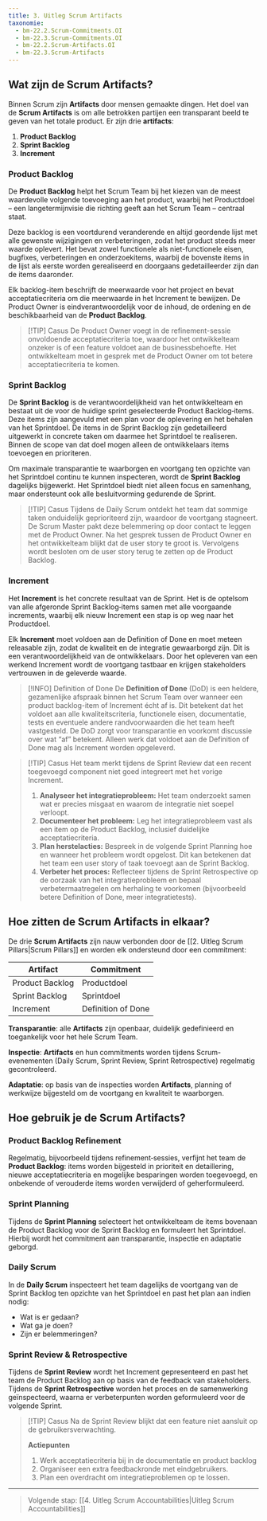 ```yaml
---
title: 3. Uitleg Scrum Artifacts
taxonomie:
  - bm-22.2.Scrum-Commitments.OI
  - bm-22.3.Scrum-Commitments.OI
  - bm-22.2.Scrum-Artifacts.OI
  - bm-22.3.Scrum-Artifacts
---
```


## Wat zijn de Scrum Artifacts?
Binnen Scrum zijn **Artifacts** door mensen gemaakte dingen. Het doel van de **Scrum Artifacts** is om alle betrokken partijen een transparant beeld te geven van het totale product. Er zijn drie **artifacts**:

1. **Product Backlog**
2. **Sprint Backlog**
3. **Increment**

### Product Backlog
De **Product Backlog** helpt het Scrum Team bij het kiezen van de meest waardevolle volgende toevoeging aan het product, waarbij het Productdoel – een langetermijnvisie die richting geeft aan het Scrum Team – centraal staat. 

Deze backlog is een voortdurend veranderende en altijd geordende lijst met alle gewenste wijzigingen en verbeteringen, zodat het product steeds meer waarde oplevert. Het bevat zowel functionele als niet-functionele eisen, bugfixes, verbeteringen en onderzoekitems, waarbij de bovenste items in de lijst als eerste worden gerealiseerd en doorgaans gedetailleerder zijn dan de items daaronder. 

Elk backlog-item beschrijft de meerwaarde voor het project en bevat acceptatiecriteria om die meerwaarde in het Increment te bewijzen. De Product Owner is eindverantwoordelijk voor de inhoud, de ordening en de beschikbaarheid van de **Product Backlog**.

> [!TIP] Casus
> De Product Owner voegt in de refinement-sessie onvoldoende acceptatiecriteria toe, waardoor het ontwikkelteam onzeker is of een feature voldoet aan de businessbehoefte. Het ontwikkelteam moet in gesprek met de Product Owner om tot betere acceptatiecriteria te komen.

### Sprint Backlog
De **Sprint Backlog** is de verantwoordelijkheid van het ontwikkelteam en bestaat uit de voor de huidige sprint geselecteerde Product Backlog‑items. Deze items zijn aangevuld met een plan voor de oplevering en het behalen van het Sprintdoel. De items in de Sprint Backlog zijn gedetailleerd uitgewerkt in concrete taken om daarmee het Sprintdoel te realiseren. Binnen de scope van dat doel mogen alleen de ontwikkelaars items toevoegen en prioriteren.

Om maximale transparantie te waarborgen en voortgang ten opzichte van het Sprintdoel continu te kunnen inspecteren, wordt de **Sprint Backlog** dagelijks bijgewerkt. Het Sprintdoel biedt niet alleen focus en samenhang, maar ondersteunt ook alle besluitvorming gedurende de Sprint.

> [!TIP] Casus
> Tijdens de Daily Scrum ontdekt het team dat sommige taken onduidelijk geprioriteerd zijn, waardoor de voortgang stagneert. De Scrum Master pakt deze belemmering op door contact te leggen met de Product Owner. Na het gesprek tussen de Product Owner en het ontwikkelteam blijkt dat de user story te groot is. Vervolgens wordt besloten om de user story terug te zetten op de Product Backlog.

### Increment
Het **Increment** is het concrete resultaat van de Sprint. Het is de optelsom van alle afgeronde Sprint Backlog‑items samen met alle voorgaande increments, waarbij elk nieuw Increment een stap is op weg naar het Productdoel. 

Elk **Increment** moet voldoen aan de Definition of Done en moet meteen releasable zijn, zodat de kwaliteit en de integratie gewaarborgd zijn. Dit is een verantwoordelijkheid van de ontwikkelaars. Door het opleveren van een werkend Increment wordt de voortgang tastbaar en krijgen stakeholders vertrouwen in de geleverde waarde.

> [!INFO] Definition of Done
> De **Definition of Done** (DoD) is een heldere, gezamenlijke afspraak binnen het Scrum Team over wanneer een product backlog-item of Increment écht af is. Dit betekent dat het voldoet aan alle kwaliteitscriteria, functionele eisen, documentatie, tests en eventuele andere randvoorwaarden die het team heeft vastgesteld. De DoD zorgt voor transparantie en voorkomt discussie over wat “af” betekent. Alleen werk dat voldoet aan de Definition of Done mag als Increment worden opgeleverd.

> [!TIP] Casus
> Het team merkt tijdens de Sprint Review dat een recent toegevoegd component niet goed integreert met het vorige Increment. 
> 1. **Analyseer het integratieprobleem:** Het team onderzoekt samen wat er precies misgaat en waarom de integratie niet soepel verloopt.
> 2. **Documenteer het probleem:** Leg het integratieprobleem vast als een item op de Product Backlog, inclusief duidelijke acceptatiecriteria.
> 3. **Plan herstelacties:** Bespreek in de volgende Sprint Planning hoe en wanneer het probleem wordt opgelost. Dit kan betekenen dat het team een user story of taak toevoegt aan de Sprint Backlog.
> 4. **Verbeter het proces:** Reflecteer tijdens de Sprint Retrospective op de oorzaak van het integratieprobleem en bepaal verbetermaatregelen om herhaling te voorkomen (bijvoorbeeld betere Definition of Done, meer integratietests).

## Hoe zitten de Scrum Artifacts in elkaar?
De drie **Scrum Artifacts** zijn nauw verbonden door de [[2. Uitleg Scrum Pillars|Scrum Pillars]] en worden elk ondersteund door een commitment:

| Artifact        | Commitment         |
| --------------- | ------------------ |
| Product Backlog | Productdoel        |
| Sprint Backlog  | Sprintdoel         |
| Increment       | Definition of Done |

**Transparantie**: alle **Artifacts** zijn openbaar, duidelijk gedefinieerd en toegankelijk voor het hele Scrum Team.

**Inspectie**: **Artifacts** en hun commitments worden tijdens Scrum-evenementen (Daily Scrum, Sprint Review, Sprint Retrospective) regelmatig gecontroleerd.

**Adaptatie**: op basis van de inspecties worden **Artifacts**, planning of werkwijze bijgesteld om de voortgang en kwaliteit te waarborgen.

## Hoe gebruik je de Scrum Artifacts?
### Product Backlog Refinement
Regelmatig, bijvoorbeeld tijdens refinement‑sessies, verfijnt het team de **Product Backlog**: items worden bijgesteld in prioriteit en detaillering, nieuwe acceptatiecriteria en mogelijke besparingen worden toegevoegd, en onbekende of verouderde items worden verwijderd of geherformuleerd.

### Sprint Planning
Tijdens de **Sprint Planning** selecteert het ontwikkelteam de items bovenaan de Product Backlog voor de Sprint Backlog en formuleert het Sprintdoel. Hierbij wordt het commitment aan transparantie, inspectie en adaptatie geborgd.

### Daily Scrum
In de **Daily Scrum** inspecteert het team dagelijks de voortgang van de Sprint Backlog ten opzichte van het Sprintdoel en past het plan aan indien nodig:

- Wat is er gedaan?
- Wat ga je doen?
- Zijn er belemmeringen?

### Sprint Review & Retrospective
Tijdens de **Sprint Review** wordt het Increment gepresenteerd en past het team de Product Backlog aan op basis van de feedback van stakeholders. Tijdens de **Sprint Retrospective** worden het proces en de samenwerking geïnspecteerd, waarna er verbeterpunten worden geformuleerd voor de volgende Sprint.

> [!TIP] Casus 
> Na de Sprint Review blijkt dat een feature niet aansluit op de gebruikersverwachting.
> 
> **Actiepunten**
> 1. Werk acceptatiecriteria bij in de documentatie en product backlog
> 2. Organiseer een extra feedbackronde met eindgebruikers.
> 3. Plan een overdracht om integratieproblemen op te lossen.

---

> Volgende stap: [[4. Uitleg Scrum Accountabilities|Uitleg Scrum Accountabilities]]